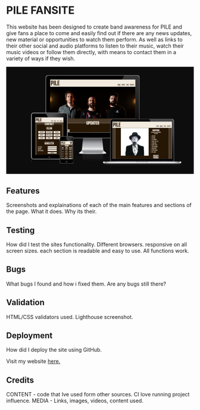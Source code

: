 # PILE FANSITE
This website has been designed to create band awareness for PILE and give fans a place to come and easily find out if there are any news updates, new material or opportunities to watch them perform. As well as links to their other social and audio platforms to listen to their music, watch their music videos or follow them directly, with means to contact them in a variety of ways if they wish.  

![Screenshot of my website displayed on several different sized device screens, using a web app called 'Am I Responsive', showing that my website has been adapted to look good on all devices.](assets/images/am-i-responsive.png)

## Features
Screenshots and explainations of each of the main features and sections of the page. What it does. Why its their.
## Testing
How did I test the sites functionality. Different browsers. responsive on all screen sizes. each section is readable and easy to use. All functions work.
## Bugs
What bugs I found and how i fixed them. Are any bugs still there?
## Validation
HTML/CSS validators used. Lighthouse screenshot.
## Deployment
How did I deploy the site using GitHub. 

Visit my website [here.](https://bekmart.github.io/pile_fansite/)
## Credits
CONTENT - code that Ive used form other sources. CI love running project influence. 
MEDIA - Links, images, videos, content used. 

[def]: https://assets/images/am-i-responsive.png
